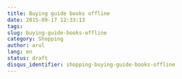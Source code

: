 ```yaml
---
title: Buying guide books offline
date: 2015-09-17 12:33:13
tags:
slug: buying-guide-books-offline
category: Shopping
author: arul
lang: en
status: draft
disqus_identifier: shopping-buying-guide-books-offline
---
```

